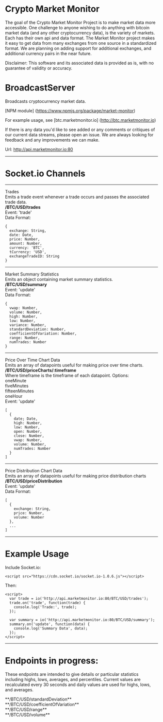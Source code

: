 Crypto Market Monitor
==============

The goal of the Crypto Market Monitor Project is to make market data more accessible.
One challenge to anyone wishing to do anything with bitcoin market data
 (and any other cryptocurrency data), 
is the variety of markets. Each has their own api and data format. The Market Monitor project
makes it easy to get data from many exchanges from one source in a 
standardized format. We are planning on adding support for additional exchanges, 
and additional currency pairs in the near future.

Disclaimer: This software and its associated data is provided as is, 
with no guarantee of validity or accuracy.

BroadcastServer
===============

Broadcasts cryptocurrency market data.

[NPM module] (https://www.npmjs.org/package/market-monitor)

For example usage, see [btc.marketmonitor.io] (http://btc.marketmonitor.io)

If there is any data you'd like to see added or any comments or critiques of our current
data streams, please open an issue. We are always looking for feedback and any improvements
we can make.


Url: http://api.marketmonitor.io:80

----------
Socket.io Channels
===============


----------

Trades<br />
Emits a trade event whenever a trade occurs and passes the associated trade data.<br />
**/BTC/USD/trades**<br />
Event: 'trade'<br />
Data Format:

    {
      exchange: String,
      date: Date,
      price: Number,
      amount: Number,
      currency: 'BTC',
      tCurrency: 'USD',
      exchangeTradeID: String
    }
 
----------

Market Summary Statistics<br />
Emits an object containing market summary statistics.<br />
**/BTC/USD/summary**<br />
Event: 'update'<br />
Data Format:

    {
      vwap: Number,
      volume: Number,
      high: Number,
      low: Number,
      variance: Number,
      standardDeviation: Number,
      coefficientOfVariation: Number,
      range: Number,
      numTrades: Number
    }

----------

Price Over Time Chart Data<br />
Emits an array of datapoints useful for making price over time charts.<br />
**/BTC/USD/priceCharts/:timeframe**<br />
Where timeframe is the timeframe of each datapoint. Options:<br />
oneMinute<br />
fiveMinutes<br />
fifteenMinutes<br />
oneHour<br />
Event: 'update'<br />

    [
      {
        date; Date,
        high: Number,
        low: Number,
        open: Number,
        close: Number,
        vwap: Number,
        volume: Number,
        numTrades: Number
      }
    ]


----------

Price Distribution Chart Data<br />
Emits an array of datapoints useful for making price distribution charts<br />
**/BTC/USD/priceDistribution**<br />
Event: 'update'<br />
Data Format:

    [
      {
        exchange: String,
        price: Number,
        volume: Number
      },
      ...
    ]

----------
Example Usage
============

Include Socket.io:
    

    <script src="https://cdn.socket.io/socket.io-1.0.6.js"></script>
    

Then:

    <script>
      var trade = io('http://api.marketmonitor.io:80/BTC/USD/trades');
      trade.on('trade', function(trade) {
        console.log('Trade:', trade);
      });
  
      var summary = io('http://api.marketmonitor.io:80/BTC/USD/summary');
      summary.on('update', function(data) {
        console.log('Summary Data', data);
      });
    </script>
----------------

Endpoints in progress:
==========

<p>These endpoints are intended to give details or particular statistics including 
highs, lows, averages, and percentiles. Current values are recalculated every 30
seconds and daily values are used for highs, lows, and averages.</p>
**/BTC/USD/standardDeviation**<br />
**/BTC/USD/coefficientOfVariation**<br />
**/BTC/USD/range**<br />
**/BTC/USD/volume**<br />


